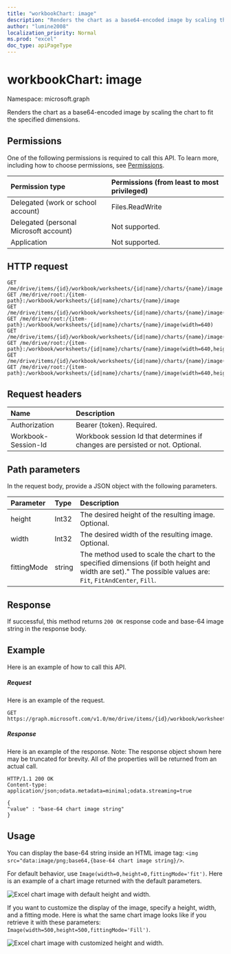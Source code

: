```yaml
---
title: "workbookChart: image"
description: "Renders the chart as a base64-encoded image by scaling the chart to fit the specified dimensions."
author: "lumine2008"
localization_priority: Normal
ms.prod: "excel"
doc_type: apiPageType
---
```


# workbookChart: image

Namespace: microsoft.graph

Renders the chart as a base64-encoded image by scaling the chart to fit the specified dimensions.
## Permissions
One of the following permissions is required to call this API. To learn more, including how to choose permissions, see [Permissions](/graph/permissions-reference).

|Permission type      | Permissions (from least to most privileged)              |
|:--------------------|:---------------------------------------------------------|
|Delegated (work or school account) | Files.ReadWrite    |
|Delegated (personal Microsoft account) | Not supported.    |
|Application | Not supported. |

## HTTP request
<!-- { "blockType": "samples" } -->
```http
GET /me/drive/items/{id}/workbook/worksheets/{id|name}/charts/{name}/image
GET /me/drive/root:/{item-path}:/workbook/worksheets/{id|name}/charts/{name}/image
GET /me/drive/items/{id}/workbook/worksheets/{id|name}/charts/{name}/image(width=640)
GET /me/drive/root:/{item-path}:/workbook/worksheets/{id|name}/charts/{name}/image(width=640)
GET /me/drive/items/{id}/workbook/worksheets/{id|name}/charts/{name}/image(width=640,height=480)
GET /me/drive/root:/{item-path}:/workbook/worksheets/{id|name}/charts/{name}/image(width=640,height=480)
GET /me/drive/items/{id}/workbook/worksheets/{id|name}/charts/{name}/image(width=640,height=480,fittingMode='fit')
GET /me/drive/root:/{item-path}:/workbook/worksheets/{id|name}/charts/{name}/image(width=640,height=480,fittingMode='fit')
```
## Request headers
| Name       | Description|
|:---------------|:----------|
| Authorization  | Bearer {token}. Required. |
| Workbook-Session-Id  | Workbook session Id that determines if changes are persisted or not. Optional.|

## Path parameters
In the request body, provide a JSON object with the following parameters.

| Parameter	   | Type	|Description|
|:---------------|:--------|:----------|
|height|Int32|The desired height of the resulting image. Optional.|
|width|Int32|The desired width of the resulting image. Optional.|
|fittingMode|string|The method used to scale the chart to the specified dimensions (if both height and width are set)."  The possible values are: `Fit`, `FitAndCenter`, `Fill`.|

## Response

If successful, this method returns `200 OK` response code and base-64 image string in the response body.

## Example
Here is an example of how to call this API.

##### Request
Here is an example of the request.

<!-- { "blockType": "request" } -->
```http
GET https://graph.microsoft.com/v1.0/me/drive/items/{id}/workbook/worksheets/{id|name}/charts/{name}/image(width=640,height=480,fittingMode='fit')
```

##### Response
Here is an example of the response. Note: The response object shown here may be truncated for brevity. All of the properties will be returned from an actual call.
<!-- { "blockType": "response", "@odata.type": "Edm.String" } -->
```http
HTTP/1.1 200 OK
Content-type: application/json;odata.metadata=minimal;odata.streaming=true

{
"value" : "base-64 chart image string"
}
```

## Usage

You can display the base-64 string inside an HTML image tag: `<img src="data:image/png;base64,{base-64 chart image string}/>`.

For default behavior, use `Image(width=0,height=0,fittingMode='fit')`. Here is an example of a chart image returned with the default parameters.

![Excel chart image with default height and width.](https://cdn.graph.office.net/prod/GraphDocuments/en-us/concepts/images/GetChart-default.png)

If you want to customize the display of the image, specify a height, width, and a fitting mode. Here is what the same chart image looks like if you retrieve it with these parameters: `Image(width=500,height=500,fittingMode='Fill')`.

![Excel chart image with customized height and width.](https://cdn.graph.office.net/prod/GraphDocuments/en-us/concepts/images/GetChart-fill.png)

<!-- uuid: 8fcb5dbc-d5aa-4681-8e31-b001d5168d79
2015-10-25 14:57:30 UTC -->
<!-- {
  "type": "#page.annotation",
  "description": "Chart: Image",
  "keywords": "",
  "section": "documentation",
  "tocPath": ""
}-->

